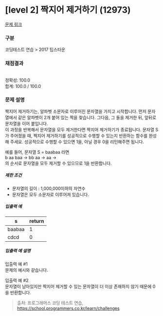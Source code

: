 # [level 2] 짝지어 제거하기 (12973)

[문제 링크](https://school.programmers.co.kr/learn/courses/30/lessons/12973)


### 구분

코딩테스트 연습 > 2017 팁스타운


### 채점결과
<br/>정확성: 100.0 <br/>
합계: 100.0 / 100.0

### 문제 설명

<p>짝지어 제거하기는, 알파벳 소문자로 이루어진 문자열을 가지고 시작합니다.
먼저 문자열에서 같은 알파벳이 2개 붙어 있는 짝을 찾습니다. 그다음, 그 둘을 제거한 뒤, 앞뒤로 문자열을 이어 붙입니다. <br/>
이 과정을 반복해서 문자열을 모두 제거한다면 짝지어 제거하기가 종료됩니다. 문자열 S가 주어졌을 때, 짝지어 제거하기를 성공적으로 수행할 수 있는지 반환하는 함수를 완성해 주세요. 성공적으로 수행할 수 있으면 1을, 아닐 경우 0을 리턴해주면 됩니다.</p>

<p>예를 들어, 문자열 S = baabaa 라면<br/>
    b aa baa → bb aa → aa →<br/>
    의 순서로 문자열을 모두 제거할 수 있으므로 1을 반환합니다.
</p>

<h5>제한 조건</h5>

<ul>
    <li>문자열의 길이 : 1,000,000이하의 자연수</li>
    <li>문자열은 모두 소문자로 이루어져 있습니다.</li>
</ul>

<h5>입출력 예</h5>
<table class="table">
    <thead>
        <tr>
            <th>s</th>
            <th>return</th>
        </tr>
    </thead>
    <tbody>
        <tr>
            <td>baabaa</td>
            <td>1</td>
        </tr>
        <tr>
            <td>cdcd</td>
            <td>0</td>
        </tr>
    </tbody>
</table>

<h5>입출력 예 설명</h5>
<p>입출력 예 #1<br/>
    문제의 예시와 같습니다. 
</p>

<p>입출력 예 #2<br/>
    문자열이 남아있지만 짝지어 제거할 수 있는 문자열이 더 이상 존재하지 않기 때문에 0을 반환합니다.
</p>

> 출처: 프로그래머스 코딩 테스트 연습, https://school.programmers.co.kr/learn/challenges
